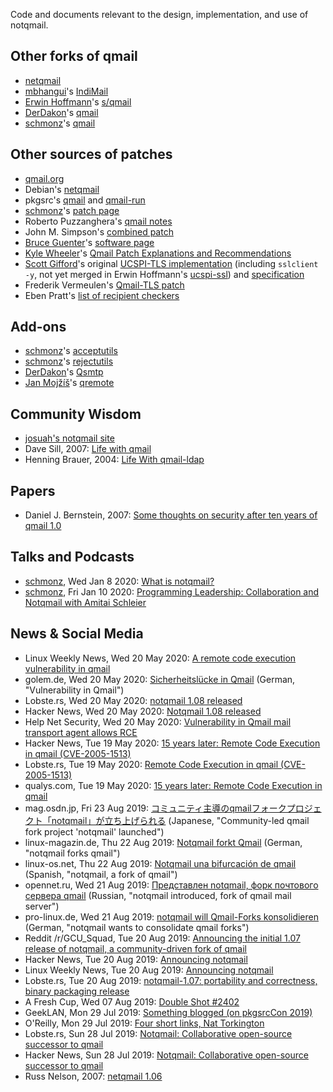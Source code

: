 Code and documents relevant to the design, implementation, and use of notqmail.


## Other forks of qmail

- [netqmail](http://netqmail.org)
- [mbhangui](https://github.com/mbhangui)'s [IndiMail](http://www.indimail.org)
- [Erwin Hoffmann](https://github.com/ErwinHo)'s [s/qmail](https://www.fehcom.de/sqmail/sqmail.html)
- [DerDakon](https://github.com/DerDakon)'s [qmail](https://github.com/DerDakon/qmail)
- [schmonz](https://github.com/schmonz)'s [qmail](https://github.com/schmonz/qmail)


## Other sources of patches

- [qmail.org](http://qmailorg.schmonz.com/top.html)
- Debian's [netqmail](https://sources.debian.org/src/netqmail/)
- pkgsrc's [qmail](https://github.com/NetBSD/pkgsrc/tree/trunk/mail/qmail) and [qmail-run](https://github.com/NetBSD/pkgsrc/tree/trunk/mail/qmail-run)
- [schmonz](https://github.com/schmonz)'s [patch page](https://schmonz.com/qmail/)
- Roberto Puzzanghera's [qmail notes](https://notes.sagredo.eu)
- John M. Simpson's [combined patch](https://qmail.jms1.net/patches/combined-details.shtml)
- [Bruce Guenter](https://github.com/bruceg)'s [software page](http://untroubled.org/software.php)
- [Kyle Wheeler](https://github.com/m3m0ryh0l3)'s [Qmail Patch Explanations and Recommendations](http://www.memoryhole.net/qmail/)
- [Scott Gifford](https://github.com/scottgifford)'s original [UCSPI-TLS implementation](https://github.com/SuperScript/ucspi-ssl/pull/1) (including `sslclient -y`, not yet merged in Erwin Hoffmann's [ucspi-ssl](https://www.fehcom.de/ipnet/ucspi-ssl.html)) and [specification](https://web.archive.org/web/20150311223927/http://www.suspectclass.com/sgifford/ucspi-tls/)
- Frederik Vermeulen's [Qmail-TLS patch](http://inoa.net/qmail-tls/)
- Eben Pratt's [list of recipient checkers](http://www.netdevice.com/qmail/rcptck)


## Add-ons

- [schmonz](https://github.com/schmonz)'s [acceptutils](https://schmonz.com/qmail/acceptutils)
- [schmonz](https://github.com/schmonz)'s [rejectutils](https://schmonz.com/qmail/rejectutils)
- [DerDakon](https://github.com/DerDakon)'s [Qsmtp](https://github.com/DerDakon/Qsmtp)
- [Jan Mojžíš](https://github.com/janmojzis)'s [qremote](https://mojzis.com/software/qremote/)


## Community Wisdom

- [josuah's notqmail site](https://notqmail.z0.is/)
- Dave Sill, 2007: [Life with qmail](http://www.lifewithqmail.org/lwq.html)
- Henning Brauer, 2004: [Life With qmail-ldap](http://www.lifewithqmail.org/ldap/)


## Papers

- Daniel J. Bernstein, 2007: [Some thoughts on security after ten years of qmail 1.0](https://cr.yp.to/qmail/qmailsec-20071101.pdf)


## Talks and Podcasts

- [schmonz](https://github.com/schmonz), Wed Jan 8 2020: [What is notqmail?](https://schmonz.com/talk/2020-nyc-january/)
- [schmonz](https://github.com/schmonz), Fri Jan 10 2020: [Programming Leadership: Collaboration and Notqmail with Amitai Schleier](https://schmonz.com/talk/20200110-programming-leadership/)


## News & Social Media

- Linux Weekly News, Wed 20 May 2020: [A remote code execution vulnerability in qmail](https://lwn.net/Articles/820969/)
- golem.de, Wed 20 May 2020: [Sicherheitslücke in Qmail](https://www.golem.de/news/remote-code-execution-sicherheitsluecke-in-qmail-2005-148613.html) (German, "Vulnerability in Qmail")
- Lobste.rs, Wed 20 May 2020: [notqmail 1.08 released](https://lobste.rs/s/bdq0di/notqmail_1_08_released)
- Hacker News, Wed 20 May 2020: [Notqmail 1.08 released](https://news.ycombinator.com/item?id=23252421)
- Help Net Security, Wed 20 May 2020: [Vulnerability in Qmail mail transport agent allows RCE](https://www.helpnetsecurity.com/2020/05/20/qmail-rce/)
- Hacker News, Tue 19 May 2020: [15 years later: Remote Code Execution in qmail (CVE-2005-1513)](https://news.ycombinator.com/item?id=23237716)
- Lobste.rs, Tue 19 May 2020: [Remote Code Execution in qmail (CVE-2005-1513)](https://lobste.rs/s/ercmor/remote_code_execution_qmail_cve_2005_1513)
- qualys.com, Tue 19 May 2020: [15 years later: Remote Code Execution in qmail](https://www.qualys.com/2020/05/19/cve-2005-1513/remote-code-execution-qmail.txt)
- mag.osdn.jp, Fri 23 Aug 2019: [コミュニティ主導のqmailフォークプロジェクト「notqmail」が立ち上げられる](https://mag.osdn.jp/19/08/23/160000.amp) (Japanese, "Community-led qmail fork project 'notqmail' launched")
- linux-magazin.de, Thu 22 Aug 2019: [Notqmail forkt Qmail](https://www.linux-magazin.de/news/notqmail-forkt-qmail/) (German, "notqmail forks qmail")
- linux-os.net, Thu 22 Aug 2019: [Notqmail una bifurcación de qmail](https://linux-os.net/notqmail-una-bifurcacion-de-qmail/) (Spanish, "notqmail, a fork of qmail")
- opennet.ru, Wed 21 Aug 2019: [Представлен notqmail, форк почтового сервера qmail](https://www.opennet.ru/opennews/art.shtml?num=51326) (Russian, "notqmail introduced, fork of qmail mail server")
- pro-linux.de, Wed 21 Aug 2019: [notqmail will Qmail-Forks konsolidieren](https://www.pro-linux.de/news/1/27365/notqmail-will-qmail-forks-konsolidieren.html) (German, "notqmail wants to consolidate qmail forks")
- Reddit /r/GCU_Squad, Tue 20 Aug 2019: [Announcing the initial 1.07 release of notqmail, a community-driven fork of qmail](https://www.reddit.com/r/GCU_Squad/comments/ct0o89/announcing_the_initial_107_release_of_notqmail_a/)
- Hacker News, Tue 20 Aug 2019: [Announcing notqmail](https://news.ycombinator.com/item?id=20752671)
- Linux Weekly News, Tue 20 Aug 2019: [Announcing notqmail](https://lwn.net/Articles/796794/)
- Lobste.rs, Tue 20 Aug 2019: [notqmail-1.07: portability and correctness, binary packaging release](https://lobste.rs/s/kvsqqr/notqmail_1_07_portability_correctness)
- A Fresh Cup, Wed 07 Aug 2019: [Double Shot #2402](https://afreshcup.com/home/2019/08/07/double-shot-2402)
- GeekLAN, Mon 29 Jul 2019: [Something blogged (on pkgsrcCon 2019)](https://www.geeklan.co.uk/?p=2392)
- O'Reilly, Mon 29 Jul 2019: [Four short links, Nat Torkington](https://www.oreilly.com/ideas/four-short-links-29-july-2019)
- Lobste.rs, Sun 28 Jul 2019: [Notqmail: Collaborative open-source successor to qmail](https://lobste.rs/s/2r3stk/notqmail_collaborative_open_source)
- Hacker News, Sun 28 Jul 2019: [Notqmail: Collaborative open-source successor to qmail](https://news.ycombinator.com/item?id=20549983)
- Russ Nelson, 2007: [netqmail 1.06](https://marc.info/?l=qmail&m=119689105301544&w=2)